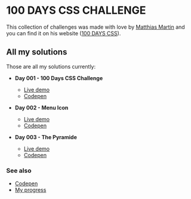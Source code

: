 ﻿# 100 DAYS CSS CHALLENGE

This collection of challenges was made with love by [Matthias Martin](https://www.stichwort-m.de)
and you can find it on his website ([100 DAYS CSS](https://100dayscss.com)).

## All my solutions

Those are all my solutions currently:

- **Day 001 - 100 Days CSS Challenge**
  - [Live demo](https://alberto-rj.github.io/100-days-css-challenge/day-001-100-days-css-challenge)
  - [Codepen](https://codepen.io/albertorauljose/pen/YzMPQXE)

- **Day 002 - Menu Icon**
  - [Live demo](https://alberto-rj.github.io/100-days-css-challenge/day-002-menu-icon)
  - [Codepen](https://codepen.io/albertorauljose/pen/poBvgBL)

- **Day 003 - The Pyramide**
  - [Live demo](https://alberto-rj.github.io/100-days-css-challenge/day-003-the-pyramide)
  - [Codepen](https://codepen.io/albertorauljose/pen/MWRyRJM)

### See also

- [Codepen](https://codepen.io/albertorauljose/pens/public)
- [My progress](https://100dayscss.com/progress/albertorauljose)
